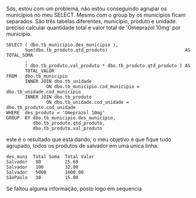Sds, estou com um problema, não estou conseguindo agrupar os municípios no meu SELECT. Mesmo com o group by os municipios ficam separados. São três tabelas diferentes, municipio, produto e unidade. preciso calcular quantidade total e valor total de 'Omeprazol 10mg' por municipio.

    SELECT ( dbo.tb_municipio.des_municipio ), 
           Sum(dbo.tb_produto.qtd_produto)                             AS TOTAL_SOMA 
           , 
           ( dbo.tb_produto.val_produto * dbo.tb_produto.qtd_produto ) AS 
           TOTAL_VALOR 
    FROM   dbo.tb_municipio 
           INNER JOIN dbo.tb_unidade 
                   ON dbo.tb_municipio.cod_municipio = dbo.tb_unidade.cod_municipio 
           INNER JOIN dbo.tb_produto 
                   ON dbo.tb_unidade.cod_unidade = dbo.tb_produto.cod_unidade 
    WHERE  des_produto = 'Omeprazol 10mg' 
    GROUP  BY dbo.tb_municipio.des_municipio, 
              dbo.tb_produto.qtd_produto, 
              dbo.tb_produto.val_produto 


este é o resultado que está dando, o meu objetivo é que fique tudo agrupado, todos os produtos de salvador em uma unica linha. 

    des_muni  Total Soma  Total Valor
    Salvador   80	      25.60
    Salvador   100	      32.00
    Salvador   5000       1600.00
    SãoPaulo   30	      15.00

Se faltou alguma informação, posto logo em sequencia
